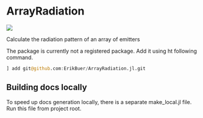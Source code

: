 # ArrayRadiation

[![](https://img.shields.io/badge/docs-latest-blue.svg)](https://erikbuer.github.io/ArrayRadiation.jl/dev/)

Calculate the radiation pattern of an array of emitters

The package is currently not a registered package.
Add it using ht following command.

```Julia
] add git@github.com:ErikBuer/ArrayRadiation.jl.git
```

## Building docs locally

To speed up docs generation locally, there is a separate make_local.jl file.
Run this file from project root.
